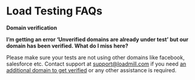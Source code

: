 # Load Testing FAQs

**Domain verification**

**I’m getting an error ‘Unverified domains are already under test’ but our domain has been verified. What do I miss here?**  


Please make sure your tests are not using other domains like facebook, salesforce etc. Contact support at [support@loadmill.com](mailto:support@loadmill.com) if you need [an additional domain to get verified](https://docs.loadmill.com/load-testing/setup/domain-verification) or any other assistance is required.  



